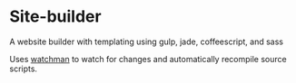 # Site-builder
A website builder with templating using gulp, jade, coffeescript, and sass

Uses [watchman](https://facebook.github.io/watchman/) to watch for changes and
automatically recompile source scripts.
